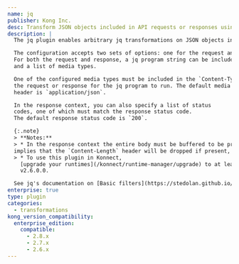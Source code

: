 ```yaml
---
name: jq
publisher: Kong Inc.
desc: Transform JSON objects included in API requests or responses using jq programs.
description: |
  The jq plugin enables arbitrary jq transformations on JSON objects included in API requests or responses.

  The configuration accepts two sets of options: one for the request and another for the response.
  For both the request and response, a jq program string can be included, along with some jq option flags
  and a list of media types.

  One of the configured media types must be included in the `Content-Type` header of
  the request or response for the jq program to run. The default media type in the `Content-Type`
  header is `application/json`.

  In the response context, you can also specify a list of status
  codes, one of which must match the response status code.
  The default response status code is `200`.

  {:.note}
  > **Notes:**
  > * In the response context the entire body must be buffered to be processed. This requirement also
  implies that the `Content-Length` header will be dropped if present, and the body transferred with chunked encoding.
  > * To use this plugin in Konnect,
    [upgrade your runtimes](/konnect/runtime-manager/upgrade) to at least
    v2.6.0.0.

  See jq's documentation on [Basic filters](https://stedolan.github.io/jq/manual/#Basicfilters) for more information on writing programs with jq.
enterprise: true
type: plugin
categories:
  - transformations
kong_version_compatibility:
  enterprise_edition:
    compatible:
      - 2.8.x
      - 2.7.x
      - 2.6.x
---
```

